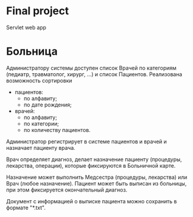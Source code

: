 # Final project
Servlet web app

# Больница
 
Администратору системы доступен список Врачей по категориям (педиатр, травматолог, хирург, ...) и список Пациентов.
Реализована возможность сортировки
- пациентов:
  - по алфавиту;
  - по дате рождения;
- врачей:
  - по алфавиту;
  - по категории;
  - по количеству пациентов.

Администратор регистрирует в системе пациентов и врачей и назначает пациенту врача.

Врач определяет диагноз, делает назначение пациенту (процедуры, лекарства, операции), которые фиксируются в Больничной карте.

Назначение может выполнить Медсестра (процедуры, лекарства) или Врач (любое назначение).
Пациент может быть выписан из больницы, при этом фиксируется окончательный диагноз.

Документ с информацией о выписке пациента можно сохранить в формате "*.txt".

